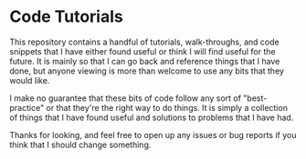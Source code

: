# Code Tutorials

This repository contains a handful of tutorials, walk-throughs, and code snippets that I have either found useful or think I will find useful for the future. It is mainly so that I can go back and reference things that I have done, but anyone viewing is more than welcome to use any bits that they would like.

I make no guarantee that these bits of code follow any sort of "best-practice" or that they're the right way to do things. It is simply a collection of things that I have found useful and solutions to problems that I have had.

Thanks for looking, and feel free to open up any issues or bug reports if you think that I should change something.
